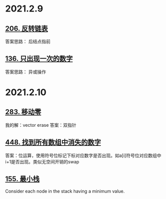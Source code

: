 
2021.2.9
===========================
[206. 反转链表](https://leetcode-cn.com/problems/reverse-linked-list/)
------------------------------------
答案思路：
    后结点指前

[136. 只出现一次的数字](https://leetcode-cn.com/problems/single-number/)
------------------------------------
答案思路：
    异或操作

2021.2.10
===================
[283. 移动零](https://leetcode-cn.com/problems/move-zeroes/)
---------------------------------------------
我的解：vector erase
答案：双指针

[448. 找到所有数组中消失的数字](https://leetcode-cn.com/problems/find-all-numbers-disappeared-in-an-array/)
--------------------------------------------
答案：位运算，使用符号位标记下标对应数字是否出现。如a[i]符号位对应数组中i+1是否出现。类似无空间开销的swap

[155. 最小栈](https://leetcode-cn.com/problems/min-stack/)
-------------------------------
Consider each node in the stack having a minimum value.

